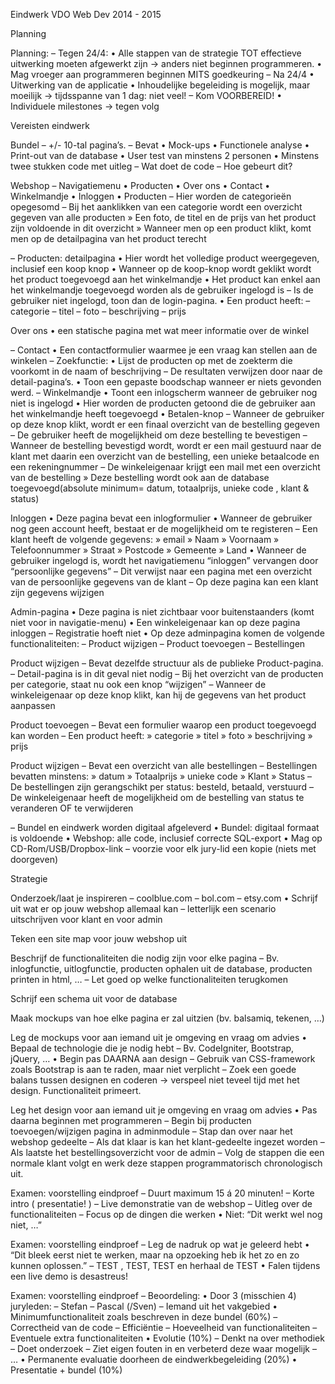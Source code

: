 Eindwerk VDO Web Dev 2014 - 2015

Planning

Planning:
– Tegen 24/4:
• Alle stappen van de strategie TOT effectieve uitwerking moeten
afgewerkt zijn -> anders niet beginnen programmeren.
• Mag vroeger aan programmeren beginnen MITS goedkeuring
– Na 24/4
• Uitwerking van de applicatie
• Inhoudelijke begeleiding is mogelijk, maar moeilijk -> tijdsspanne van
1 dag: niet veel!
– Kom VOORBEREID!
• Individuele milestones -> tegen volg

Vereisten eindwerk

Bundel
– +/- 10-tal pagina’s.
– Bevat
• Mock-ups
• Functionele analyse
• Print-out van de database
• User test van minstens 2 personen
• Minstens twee stukken code met uitleg
– Wat doet de code
– Hoe gebeurt dit?

Webshop
– Navigatiemenu
• Producten
• Over ons
• Contact
• Winkelmandje
• Inloggen
• Producten
– Hier worden de categorieën opegesomd
– Bij het aanklikken van een categorie wordt een overzicht gegeven van alle producten
» Een foto, de titel en de prijs van het product zijn voldoende in dit overzicht
» Wanneer men op een product klikt, komt men op de detailpagina van het product
terecht

– Producten: detailpagina
• Hier wordt het volledige product weergegeven, inclusief een koop
knop
• Wanneer op de koop-knop wordt geklikt wordt het product
toegevoegd aan het winkelmandje
• Het product kan enkel aan het winkelmandje toegevoegd worden als
de gebruiker ingelogd is
– Is de gebruiker niet ingelogd, toon dan de login-pagina.
• Een product heeft:
– categorie
– titel
– foto
– beschrijving
– prijs

Over ons
• een statische pagina met wat meer informatie over de winkel

– Contact
• Een contactformulier waarmee je een vraag kan stellen aan de winkelen
– Zoekfunctie:
• Lijst de producten op met de zoekterm die voorkomt in de naam of beschrijving
– De resultaten verwijzen door naar de detail-pagina’s.
• Toon een gepaste boodschap wanneer er niets gevonden werd.
– Winkelmandje
• Toont een inlogscherm wanneer de gebruiker nog niet is ingelogd
• Hier worden de producten getoond die de gebruiker aan het winkelmandje heeft
toegevoegd
• Betalen-knop
– Wanneer de gebruiker op deze knop klikt, wordt er een finaal overzicht van de bestelling
gegeven
– De gebruiker heeft de mogelijkheid om deze bestelling te bevestigen
– Wanneer de bestelling bevestigd wordt, wordt er een mail gestuurd naar de klant met daarin
een overzicht van de bestelling, een unieke betaalcode en een rekeningnummer
– De winkeleigenaar krijgt een mail met een overzicht van de bestelling
» Deze bestelling wordt ook aan de database toegevoegd(absolute minimum= datum,
totaalprijs, unieke code , klant & status)

Inloggen
• Deze pagina bevat een inlogformulier
• Wanneer de gebruiker nog geen account heeft, bestaat er de mogelijkheid om
te registeren
– Een klant heeft de volgende gegevens:
» email
» Naam
» Voornaam
» Telefoonnummer
» Straat
» Postcode
» Gemeente
» Land
• Wanneer de gebruiker ingelogd is, wordt het navigatiemenu “inloggen”
vervangen door “persoonlijke gegevens”
– Dit verwijst naar een pagina met een overzicht van de persoonlijke gegevens van de klant
– Op deze pagina kan een klant zijn gegevens wijzigen

Admin-pagina
• Deze pagina is niet zichtbaar voor buitenstaanders
(komt niet voor in navigatie-menu)
• Een winkeleigenaar kan op deze pagina inloggen
– Registratie hoeft niet
• Op deze adminpagina komen de volgende
functionaliteiten:
– Product wijzigen
– Product toevoegen
– Bestellingen	

 Product wijzigen
– Bevat dezelfde structuur als de publieke Product-pagina.
– Detail-pagina is in dit geval niet nodig
– Bij het overzicht van de producten per categorie, staat nu ook een knop
“wijzigen”
– Wanneer de winkeleigenaar op deze knop klikt, kan hij de gegevens van
het product aanpassen

Product toevoegen
– Bevat een formulier waarop een product toegevoegd kan worden
– Een product heeft:
» categorie
» titel
» foto
» beschrijving
» prijs

Product wijzigen
– Bevat een overzicht van alle bestellingen
– Bestellingen bevatten minstens:
» datum
» Totaalprijs
» unieke code
» Klant
» Status
– De bestellingen zijn gerangschikt per status: besteld, betaald,
verstuurd
– De winkeleigenaar heeft de mogelijkheid om de bestelling van
status te veranderen OF te verwijderen

– Bundel en eindwerk worden digitaal afgeleverd
• Bundel: digitaal formaat is voldoende
• Webshop: alle code, inclusief correcte SQL-export
• Mag op CD-Rom/USB/Dropbox-link
– voorzie voor elk jury-lid een kopie (niets met doorgeven)


Strategie

Onderzoek/laat je inspireren
– coolblue.com
– bol.com
– etsy.com
• Schrijf uit wat er op jouw webshop allemaal
kan
– letterlijk een scenario uitschrijven voor klant en
voor admin

Teken een site map voor jouw webshop uit

Beschrijf de functionaliteiten die nodig zijn
voor elke pagina
– Bv. inlogfunctie, uitlogfunctie, producten ophalen
uit de database, producten printen in html, …
– Let goed op welke functionaliteiten terugkomen

Schrijf een schema uit voor de database

Maak mockups van hoe elke pagina er zal
uitzien (bv. balsamiq, tekenen, …)

Leg de mockups voor aan iemand uit je omgeving en
vraag om advies
• Bepaal de technologie die je nodig hebt
– Bv. CodeIgniter, Bootstrap, jQuery, …
• Begin pas DAARNA aan design
– Gebruik van CSS-framework zoals Bootstrap is aan te
raden, maar niet verplicht
– Zoek een goede balans tussen designen en coderen ->
verspeel niet teveel tijd met het design. Functionaliteit
primeert.

Leg het design voor aan iemand uit je omgeving en
vraag om advies
• Pas daarna beginnen met programmeren
– Begin bij producten toevoegen/wijzigen pagina in adminmodule
– Stap dan over naar het webshop gedeelte
– Als dat klaar is kan het klant-gedeelte ingezet worden
– Als laatste het bestellingsoverzicht voor de admin
– Volg de stappen die een normale klant volgt en werk deze
stappen programmatorisch chronologisch uit.

Examen: voorstelling eindproef
– Duurt maximum 15 á 20 minuten!
– Korte intro ( presentatie! )
– Live demonstratie van de webshop
– Uitleg over de functionaliteiten
– Focus op de dingen die werken
• Niet: “Dit werkt wel nog niet, …”

Examen: voorstelling eindproef
– Leg de nadruk op wat je geleerd hebt
• “Dit bleek eerst niet te werken, maar na opzoeking heb
ik het zo en zo kunnen oplossen.”
– TEST , TEST, TEST en herhaal de TEST
• Falen tijdens een live demo is desastreus!

Examen: voorstelling eindproef
– Beoordeling:
• Door 3 (misschien 4) juryleden:
– Stefan
– Pascal (/Sven)
– Iemand uit het vakgebied
• Minimumfunctionaliteit zoals beschreven in deze bundel (60%)
– Correctheid van de code
– Efficiëntie
– Hoeveelheid van functionaliteiten
– Eventuele extra functionaliteiten
• Evolutie (10%)
– Denkt na over methodiek
– Doet onderzoek
– Ziet eigen fouten in en verbeterd deze waar mogelijk
– …
• Permanente evaluatie doorheen de eindwerkbegeleiding (20%)
• Presentatie + bundel (10%)
